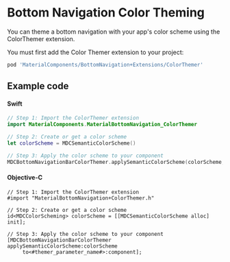 <!--docs:
title: "Color Theming"
layout: detail
section: components
excerpt: "How to theme Bottom Navigation using the Material Design color system."
iconId: bottom_navigation
path: /catalog/bottomnavigation/color-theming/
-->

# Bottom Navigation Color Theming

You can theme a bottom navigation with your app's color scheme using the ColorThemer extension.

You must first add the Color Themer extension to your project:

``` bash
pod 'MaterialComponents/BottomNavigation+Extensions/ColorThemer'
```

## Example code

<!--<div class="material-code-render" markdown="1">-->
#### Swift
``` swift
// Step 1: Import the ColorThemer extension
import MaterialComponents.MaterialBottomNavigation_ColorThemer

// Step 2: Create or get a color scheme
let colorScheme = MDCSemanticColorScheme()

// Step 3: Apply the color scheme to your component
MDCBottomNavigationBarColorThemer.applySemanticColorScheme(colorScheme, to: component)
```

#### Objective-C

``` objc
// Step 1: Import the ColorThemer extension
#import "MaterialBottomNavigation+ColorThemer.h"

// Step 2: Create or get a color scheme
id<MDCColorScheming> colorScheme = [[MDCSemanticColorScheme alloc] init];

// Step 3: Apply the color scheme to your component
[MDCBottomNavigationBarColorThemer applySemanticColorScheme:colorScheme
     to<#themer_parameter_name#>:component];
```
<!--</div>-->
